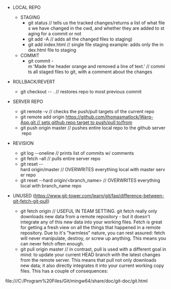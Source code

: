 - LOCAL REPO
  - STAGING
    - git status // tells us the tracked changes/returns a list of what files we have changed in the cwd, and whether they are added to staging for a commit or not
    - git add -A // adds all the changed files to staging)
    - git add index.html // single file staging example: adds only the index.html file to staging
  - COMMIT
    - git commit -m 'Made the header orange and removed a line of text.' // commits all staged files to git, with a comment about the changes
- ROLLBACK/REVERT
  - git checkout -- . // restores repo to most previous commit
- SERVER REPO
  - git remote -v // checks the push/pull targets of the current repo
  - git remote add origin https://github.com/thomasmatlock/Warp-App.git // sets github repo target to push/pull to/from
  - git push origin master // pushes entire local repo to the github server repo
- REVISION

  - git log --oneline // prints list of commits w/ comments
  - git fetch –all // pulls entire server repo
  - git reset --hard origin/master // OVERWRITES everything local with master server repo
  - git reset --hard origin/<branch_name> // OVERWRITES everything local with branch_name repo

- UNUSED (https://www.git-tower.com/learn/git/faq/difference-between-git-fetch-git-pull)

  - git fetch origin // USEFUL IN TEAM SETTING. git fetch really only downloads new data from a remote repository - but it doesn't integrate any of this new data into your working files. Fetch is great for getting a fresh view on all the things that happened in a remote repository. Due to it's "harmless" nature, you can rest assured: fetch will never manipulate, destroy, or screw up anything. This means you can never fetch often enough.
  - git pull origin master // in contrast, pull is used with a different goal in mind: to update your current HEAD branch with the latest changes from the remote server. This means that pull not only downloads new data; it also directly integrates it into your current working copy files. This has a couple of consequences:

file:///C:/Program%20Files/Git/mingw64/share/doc/git-doc/git.html
